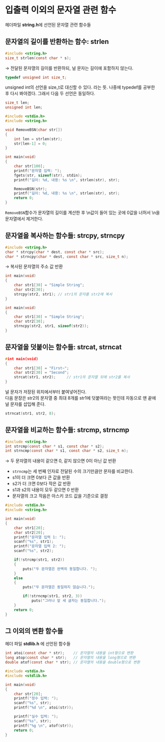 # 입출력 이외의 문자열 관련 함수  

헤더파일 **string.h**에 선언된 문자열 관련 함수들  

## 문자열의 길이를 반환하는 함수: strlen  
```c
#include <string.h>
size_t strlen(const char * s);
```
 → 전달된 문자열의 길이를 반환하되, 널 문자는 길이에 포함하지 않는다.  

```c
typedef unsigned int size_t;
```  
unsigned int의 선언을 size_t로 대신할 수 있다. 라는 뜻. 나중에 typedef를 공부한 후 다시 봐야겠다. 그래서 다음 두 선언은 동일하다.  
```c
size_t len;
unsigned int len;
```

```c
#include <stdio.h>
#include <string.h>

void RemoveBSN(char str[])
{
    int len = strlen(str);
    str[len-1] = 0;
}

int main(void)
{
    char str[100];
    printf("문자열 입력: ");
    fgets(str, sizeof(str), stdin);
    printf("길이: %d, 내용: %s \n", strlen(str), str);

    RemoveBSN(str);
    printf("길이: %d, 내용: %s \n", strlen(str), str);
    return 0;
}
```
`RemoveBSN`함수가 문자열의 길이를 계산한 후 \n값이 들어 있는 곳에 0값을 너허서 \n을 문자열에서 제거한다.   

## 문자열을 복사하는 함수들: strcpy, strncpy  

```c
#include <string.h>
char * strcpy(char * dest, const char * src);
char * strncpy(char * dest, const char * src, size_t n);  
```
 → 복사된 문자열의 주소 값 반환  

```c
int main(void)
{
    char str1[30] = "Simple String";
    char str2[30];
    strcpy(str2, str1); // str1의 문자를 str2에 복사
}
```
```c
int main(void)
{
    char str1[30] = "Simple String";
    char str2[30];
    strncpy(str2, str1, sizeof(str2));
}
```

## 문자열을 덧붙이는 함수들: strcat, strncat  
```c
#int main(void)
{
    char str1[30] = "First~";
    char str2[30] = "Second";
    strcat(str1, str2);     // str1의 문자열 뒤에 str2를 복사
}
```
널 문자가 저장된 위치에서부터 붙여넣어진다.  
다음 문장은 str2의 문자열 중 최대 8개를 str1에 덧붙여라는 뜻인데 자동으로 맨 끝에 널 문자를 삽입해 준다.  
```c
strncat(str1, str2, 8);
```  

## 문자열을 비교하는 함수들: strcmp, strncmp  

```c
#include <string.h>
int strcmp(const char * s1, const char * s2);
int strncmp(const char * s1, const char * s2, size_t n);
```
 → 두 문자열의 내용이 같으면 0, 같지 않으면 0이 아닌 값 반환  
- `strncmp`는 세 번째 인자로 전달된 수의 크기만큼만 문자를 비교한다.  
- s1이 더 크면 0보다 큰 값을 반환  
- s2가 더 크면 0보다 작은 값 반환  
- s1과 s2의 내용이 모두 같으면 0 반환  
- 문자열의 크고 작음은 아스키 코드 값을 기준으로 결정  

```c
#include <stdio.h>
#include <string.h>

int main(void)
{
    char str1[20];
    char str2[20];
    printf("문자열 입력 1: ");
    scanf("%s", str1);
    printf("문자열 입력 2: ");
    scanf("%s", str2);

    if(!strcmp(str1, str2))
    {
        puts("두 문자열은 완벽히 동일합니다. ");
    }
    else
    {
        puts("두 문자열은 동일하지 않습니다.");

        if(!strncmp(str1, str2, 3))
            puts("그러나 앞 세 글자는 동일합니다.");
    }
    return 0;
}
```

## 그 이외의 변환 함수들  
헤더 파일 **stdlib.h** 에 선언된 함수들  
```c
int atoi(const char * str);    // 문자열의 내용을 int형으로 변환  
long atop(const char * str);   // 문자열의 내용을 long형으로 변환   
double atof(const char * str); // 문자열의 내용을 double형으로 변환  
```  

```c
#include <stdio.h>
#include <stdlib.h>

int main(void)
{
    char str[20];
    printf("정수 입력: ");
    scanf("%s", str);
    printf("%d \n", atoi(str));

    printf("실수 입력: ");
    scanf("%s", str);
    printf("%g \n", atof(str));
    return 0;
}
```